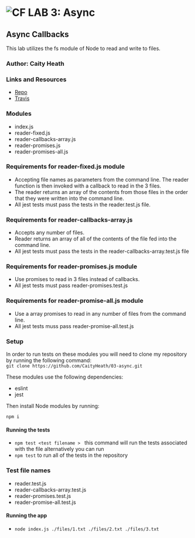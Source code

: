 ![CF](http://i.imgur.com/7v5ASc8.png) LAB 3: Async
=================================================

## Async Callbacks
This lab utilizes the fs module of Node to read and write to files. 

### Author: Caity Heath

### Links and Resources
* [Repo](https://github.com/CaityHeath/03-async)
* [Travis](https://www.travis-ci.com)

### Modules
* index.js
* reader-fixed.js
* reader-callbacks-array.js
* reader-promises.js
* reader-promises-all.js

### Requirements for reader-fixed.js module

* Accepting file names as parameters from the command line. The reader function is then invoked with a callback to read in the 3 files.
* The reader returns an array of the contents from those files in the order that they were written into the command line. 
* All jest tests must pass the tests in the reader.test.js file. 
 
### Requirements for reader-callbacks-array.js

* Accepts any number of files.
* Reader returns an array of all of the contents of the file fed into the command line. 
* All jest tests must pass the tests in the reader-callbacks-array.test.js file

### Requirements for reader-promises.js module

* Use promises to read in 3 files instead of callbacks.
* All jest tests must pass reader-promises.test.js

### Requirements for reader-promise-all.js module

* Use a array promises to read in any number of files from the command line.
* All jest tests muss pass reader-promise-all.test.js


### Setup
In order to run tests on these modules you will need to clone my repository by running the following  command: <br>
`git clone https://github.com/CaityHeath/03-async.git`

These modules use the following dependencies: 
<ul>
  <li>eslint
  <li>jest
</ul>
Then install Node modules by running: <br>

`npm i `

#### Running the tests
* `npm test <test filename > ` this command will run the tests associated with the file alternatively you can run 
* `npm test` to run all of the tests in the repository 

### Test file names
* reader.test.js
* reader-callbacks-array.test.js
* reader-promises.test.js
* reader-promise-all.test.js

#### Running the app 
* `node index.js ./files/1.txt ./files/2.txt ./files/3.txt`
